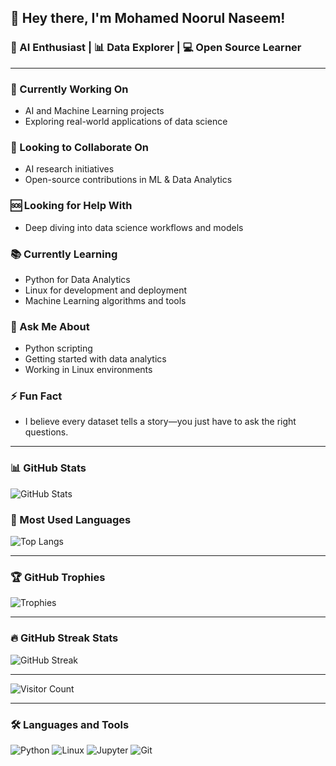 ## 👋 Hey there, I'm Mohamed Noorul Naseem!

### 🧠 AI Enthusiast | 📊 Data Explorer | 💻 Open Source Learner

---

### 🔧 Currently Working On
- AI and Machine Learning projects  
- Exploring real-world applications of data science

### 🤝 Looking to Collaborate On
- AI research initiatives  
- Open-source contributions in ML & Data Analytics

### 🆘 Looking for Help With
- Deep diving into data science workflows and models

### 📚 Currently Learning
- Python for Data Analytics  
- Linux for development and deployment  
- Machine Learning algorithms and tools

### 💬 Ask Me About
- Python scripting  
- Getting started with data analytics  
- Working in Linux environments

### ⚡ Fun Fact
- I believe every dataset tells a story—you just have to ask the right questions.

---

### 📊 GitHub Stats
![GitHub Stats](https://github-readme-stats.vercel.app/api?username=mohamednoorulnaseem&show_icons=true&theme=dark)

### 📌 Most Used Languages
![Top Langs](https://github-readme-stats.vercel.app/api/top-langs/?username=mohamednoorulnaseem&layout=compact&theme=dark)

---

### 🏆 GitHub Trophies
![Trophies](https://github-profile-trophy.vercel.app/?username=mohamednoorulnaseem&theme=darkhub&no-frame=true&no-bg=true&margin-w=15)

---

### 🔥 GitHub Streak Stats
![GitHub Streak](https://github-readme-streak-stats.herokuapp.com/?user=mohamednoorulnaseem&theme=dark)

---

![Visitor Count](https://komarev.com/ghpvc/?username=mohamednoorulnaseem&style=flat&color=green)

---

### 🛠️ Languages and Tools
![Python](https://img.shields.io/badge/-Python-3776AB?style=flat&logo=python&logoColor=white)
![Linux](https://img.shields.io/badge/-Linux-FCC624?style=flat&logo=linux&logoColor=black)
![Jupyter](https://img.shields.io/badge/-Jupyter-F37626?style=flat&logo=jupyter&logoColor=white)
![Git](https://img.shields.io/badge/-Git-F05032?style=flat&logo=git&logoColor=white)